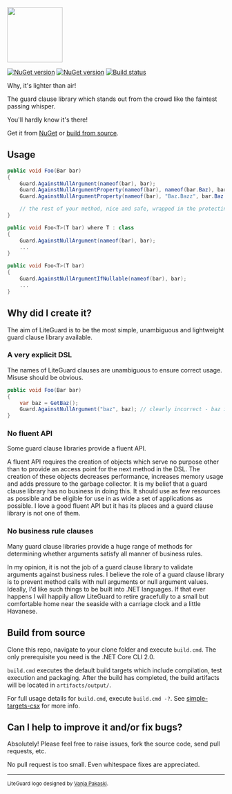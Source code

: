 <img src="https://raw.github.com/adamralph/liteguard/master/assets/liteguard_256.png" width="128" />

[![NuGet version](https://img.shields.io/nuget/v/LiteGuard.Source.svg?style=flat)](https://www.nuget.org/packages/LiteGuard.Source)
[![NuGet version](https://img.shields.io/nuget/v/LiteGuard.svg?style=flat)](https://www.nuget.org/packages/LiteGuard)
[![Build status](https://ci.appveyor.com/api/projects/status/dfxb7jtpp7ldu0b5/branch/master?svg=true)](https://ci.appveyor.com/project/adamralph/liteguard/branch/master)

Why, it's lighter than air!

The guard clause library which stands out from the crowd like the faintest passing whisper.

You'll hardly know it's there!

Get it from [NuGet](https://nuget.org/packages?q=liteguard "LiteGuard on NuGet") or [build from source](#build-from-source).

## Usage

```C#
public void Foo(Bar bar)
{
    Guard.AgainstNullArgument(nameof(bar), bar);
    Guard.AgainstNullArgumentProperty(nameof(bar), nameof(bar.Baz), bar.Baz);
    Guard.AgainstNullArgumentProperty(nameof(bar), "Baz.Bazz", bar.Baz.Bazz);

    // the rest of your method, nice and safe, wrapped in the protecting arms of LiteGuard
}

public void Foo<T>(T bar) where T : class
{
    Guard.AgainstNullArgument(nameof(bar), bar);
    ...
}

public void Foo<T>(T bar)
{
    Guard.AgainstNullArgumentIfNullable(nameof(bar), bar);
    ...
}
```

## Why did I create it?

The aim of LiteGuard is to be the most simple, unambiguous and lightweight guard clause library available.

### A very explicit DSL

The names of LiteGuard clauses are unambiguous to ensure correct usage. Misuse should be obvious.

```C#
public void Foo(Bar bar)
{
    var baz = GetBaz();
    Guard.AgainstNullArgument("baz", baz); // clearly incorrect - baz is not an argument
}
```

### No fluent API

Some guard clause libraries provide a fluent API.

A fluent API requires the creation of objects which serve no purpose other than to provide an access point for the next method in the DSL. The creation of these objects decreases performance, increases memory usage and adds pressure to the garbage collector. It is my belief that a guard clause library has no business in doing this. It should use as few resources as possible and be eligible for use in as wide a set of applications as possible. I love a good fluent API but it has its places and a guard clause library is not one of them.

### No business rule clauses

Many guard clause libraries provide a huge range of methods for determining whether arguments satisfy all manner of business rules.

In my opinion, it is not the job of a guard clause library to validate arguments against business rules. I believe the role of a guard clause library is to prevent method calls with null arguments or null argument values. Ideally, I'd like such things to be built into .NET languages. If that ever happens I will happily allow LiteGuard to retire gracefully to a small but comfortable home near the seaside with a carriage clock and a little Havanese.

## Build from source

Clone this repo, navigate to your clone folder and execute `build.cmd`. The only prerequisite you need is the .NET Core CLI 2.0.

`build.cmd` executes the default build targets which include compilation, test execution and packaging. After the build has completed, the build artifacts will be located in `artifacts/output/`.

For full usage details for `build.cmd`, execute `build.cmd -?`. See  [simple-targets-csx](https://github.com/adamralph/simple-targets-csx) for more info.

## Can I help to improve it and/or fix bugs?

Absolutely! Please feel free to raise issues, fork the source code, send pull requests, etc.

No pull request is too small. Even whitespace fixes are appreciated.

---

<sub>LiteGuard logo designed by [Vanja Pakaski](https://github.com/vanpak).</sub>
